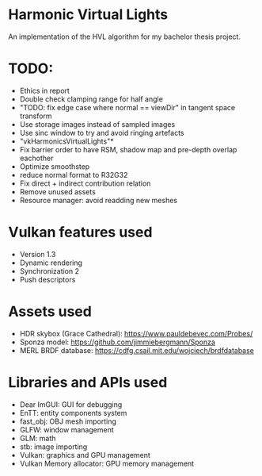 # Harmonic Virtual Lights
An implementation of the HVL algorithm for my bachelor thesis project.

# TODO:
* Ethics in report
* Double check clamping range for half angle
* "TODO: fix edge case where normal == viewDir" in tangent space transform
* Use storage images instead of sampled images
* Use sinc window to try and avoid ringing artefacts
* "vkHarmonicsVirtualLights"*
* Fix barrier order to have RSM, shadow map and pre-depth overlap eachother
* Optimize smoothstep
* reduce normal format to R32G32
* Fix direct + indirect contribution relation
* Remove unused assets
* Resource manager: avoid readding new meshes

# Vulkan features used
* Version 1.3
* Dynamic rendering
* Synchronization 2
* Push descriptors

# Assets used
* HDR skybox (Grace Cathedral): https://www.pauldebevec.com/Probes/
* Sponza model: https://github.com/jimmiebergmann/Sponza
* MERL BRDF database: https://cdfg.csail.mit.edu/wojciech/brdfdatabase

# Libraries and APIs used
* Dear ImGUI: GUI for debugging
* EnTT: entity components system
* fast_obj: OBJ mesh importing
* GLFW: window management
* GLM: math
* stb: image importing
* Vulkan: graphics and GPU management
* Vulkan Memory allocator: GPU memory management